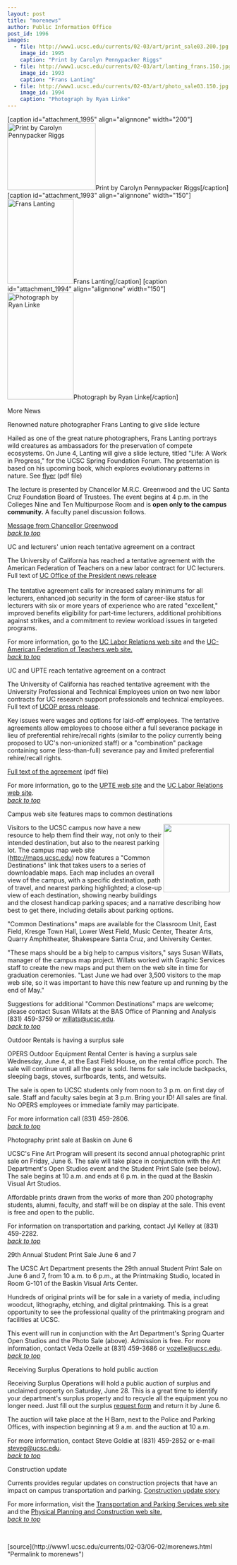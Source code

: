```yaml
---
layout: post
title: "morenews"
author: Public Information Office
post_id: 1996
images:
  - file: http://www1.ucsc.edu/currents/02-03/art/print_sale03.200.jpg
    image_id: 1995
    caption: "Print by Carolyn Pennypacker Riggs"
  - file: http://www1.ucsc.edu/currents/02-03/art/lanting_frans.150.jpg
    image_id: 1993
    caption: "Frans Lanting"
  - file: http://www1.ucsc.edu/currents/02-03/art/photo_sale03.150.jpg
    image_id: 1994
    caption: "Photograph by Ryan Linke"
---
```


[caption id="attachment_1995" align="alignnone" width="200"]<a href="http://localhost/mysite/wp-content/uploads/2003/06/print_sale03.200.jpg"><img class="size-full wp-image-1995" src="http://localhost/mysite/wp-content/uploads/2003/06/print_sale03.200.jpg" alt="Print by Carolyn Pennypacker Riggs" width="200" height="152" /></a>Print by Carolyn Pennypacker Riggs[/caption]
[caption id="attachment_1993" align="alignnone" width="150"]<a href="http://localhost/mysite/wp-content/uploads/2003/06/lanting_frans.150.jpg"><img class="size-full wp-image-1993" src="http://localhost/mysite/wp-content/uploads/2003/06/lanting_frans.150.jpg" alt="Frans Lanting" width="150" height="192" /></a>Frans Lanting[/caption]
[caption id="attachment_1994" align="alignnone" width="150"]<a href="http://localhost/mysite/wp-content/uploads/2003/06/photo_sale03.150.jpg"><img class="size-full wp-image-1994" src="http://localhost/mysite/wp-content/uploads/2003/06/photo_sale03.150.jpg" alt="Photograph by Ryan Linke" width="150" height="242" /></a>Photograph by Ryan Linke[/caption]
<p class="pagehead">
  More News
</p>
<p class="sectionhead">
  <a name="lanting" id="lanting"></a>Renowned nature photographer Frans Lanting to give slide lecture
</p>
<p>
  Hailed as one of the great nature photographers, Frans Lanting portrays wild creatures as ambassadors for the preservation of compete ecosystems. On June 4, Lanting will give a slide lecture, titled "Life: A Work in Progress," for the UCSC Spring Foundation Forum. The presentation is based on his upcoming book, which explores evolutionary patterns in nature. See <a href="lanting.pdf">flyer</a> (pdf file)
</p>
<p>
  The lecture is presented by Chancellor M.R.C. Greenwood and the UC Santa Cruz Foundation Board of Trustees. The event begins at 4 p.m. in the Colleges Nine and Ten Multipurpose Room and is <b>open only to the campus community.</b> A faculty panel discussion follows.
</p>
<p>
  <a href="http://www.ucsc.edu/news_events/messages/02-03/05-28.forum.html">Message from Chancellor Greenwood</a><i><br></i><a href="#lanting"><i>back to top</i></a>
</p>
<p>
  <span class="sectionhead"><a name="lecturers" id="lecturers"></a>UC and lecturers' union reach tentative agreement on a contract</span><br>
</p>
<p>
  The University of California has reached a tentative agreement with the American Federation of Teachers on a new labor contract for UC lecturers. Full text of <a href="http://www.ucnewswire.org/news_viewer.cfm?story_PK=2821&amp;CFID=262670&amp;CFTOKEN=4479462">UC Office of the President news release</a><br>
  <br>
  The tentative agreement calls for increased salary minimums for all lecturers, enhanced job security in the form of career-like status for lecturers with six or more years of experience who are rated "excellent," improved benefits eligibility for part-time lecturers, additional prohibitions against strikes, and a commitment to review workload issues in targeted programs.
</p>
<p>
  For more information, go to the <a href="http://atyourservice.ucop.edu/employees/policies/labor_relations/index.html">UC Labor Relations web site</a> and the <a href="http://www.cft.org/councils/uc/index.html">UC-American Federation of Teachers web site.</a><br>
  <a href="#lanting"><i>back to top</i></a>
</p>
<p class="sectionhead">
  <a name="upte" id="upte"></a>UC and UPTE reach tentative agreement on a contract
</p>
<p>
  The University of California has reached tentative agreement with the University Professional and Technical Employees union on two new labor contracts for UC research support professionals and technical employees. Full text of <a href="http://www.ucnewswire.org/news_viewer.cfm?story_PK=2822&amp;">UCOP press release</a>.
</p>
<p>
  Key issues were wages and options for laid-off employees. The tentative agreements allow employees to choose either a full severance package in lieu of preferential rehire/recall rights (similar to the policy currently being proposed to UC's non-unionized staff) or a "combination" package containing some (less-than-full) severance pay and limited preferential rehire/recall rights.
</p>
<p>
  <a href="http://atyourservice.ucop.edu/employees/policies/labor_relations/bargaining_updates/rx/rxtxupdate20.pdf">Full text of the agreement</a> (pdf file)
</p>
<p>
  For more information, go to the <a href="http://www.upte.org/">UPTE web site</a> and the <a href="http://atyourservice.ucop.edu/employees/policies/labor_relations/index.html">UC Labor Relations web site</a>.<br>
  <a href="#lanting"><i>back to top</i></a>
</p>
<p>
  <span class="sectionhead"><a name="maps" id="maps"></a>Campus web site features maps to common destinations</span><br>
</p>
<p>
  <img align="right" height="155" src="../art/common_destinations.150.gif" width="150" alt="">Visitors to the UCSC campus now have a new resource to help them find their way, not only to their intended destination, but also to the nearest parking lot. The campus map web site (<a href="http://maps.ucsc.edu">http://maps.ucsc.edu</a>) now features a "Common Destinations" link that takes users to a series of downloadable maps. Each map includes an overall view of the campus, with a specific destination, path of travel, and nearest parking highlighted; a close-up view of each destination, showing nearby buildings and the closest handicap parking spaces; and a narrative describing how best to get there, including details about parking options.<br>
</p>
<p>
  "Common Destinations" maps are available for the Classroom Unit, East Field, Kresge Town Hall, Lower West Field, Music Center, Theater Arts, Quarry Amphitheater, Shakespeare Santa Cruz, and University Center.<br>
</p>
<p>
  "These maps should be a big help to campus visitors," says Susan Willats, manager of the campus map project. Willats worked with Graphic Services staff to create the new maps and put them on the web site in time for graduation ceremonies. "Last June we had over 3,500 visitors to the map web site, so it was important to have this new feature up and running by the end of May."<br>
</p>
<p>
  Suggestions for additional "Common Destinations" maps are welcome; please contact Susan Willats at the BAS Office of Planning and Analysis (831) 459-3759 or <a href="mailto:willats@%20ucsc.edu">willats@ucsc.edu</a>.<br>
  <a href="#lanting"><i>back to top</i></a>
</p>
<p>
  <span class="sectionhead"><a name="sale" id="sale"></a>Outdoor Rentals is having a surplus sale</span><br>
</p>
<p>
  OPERS Outdoor Equipment Rental Center is having a surplus sale Wednesday, June 4, at the East Field House, on the rental office porch. The sale will continue until all the gear is sold. Items for sale include backpacks, sleeping bags, stoves, surfboards, tents, and wetsuits.<br>
</p>
<p>
  The sale is open to UCSC students only from noon to 3 p.m. on first day of sale. Staff and faculty sales begin at 3 p.m. Bring your ID! All sales are final. No OPERS employees or immediate family may participate.<br>
</p>
<p>
  For more information call (831) 459-2806.<br>
  <a href="#lanting"><i>back to top</i></a>
</p>
<p>
  <span class="sectionhead"><a name="photos" id="photos"></a>Photography print sale at Baskin on June 6</span><br>
</p>
<p>
  UCSC's Fine Art Program will present its second annual photographic print sale on Friday, June 6. The sale will take place in conjunction with the Art Department's Open Studios event and the Student Print Sale (see below). The sale begins at 10 a.m. and ends at 6 p.m. in the quad at the Baskin Visual Art Studios.
</p>
<p>
  Affordable prints drawn from the works of more than 200 photography students, alumni, faculty, and staff will be on display at the sale. This event is free and open to the public.
</p>
<p>
  For information on transportation and parking, contact Jyl Kelley at (831) 459-2282.<a href="#reminder"><i><br></i></a><a href="#lanting"><i>back to top</i></a>
</p>
<p>
  <span class="sectionhead"><a name="prints" id="prints"></a>29th Annual Student Print Sale June 6 and 7</span><br>
</p>
<p>
  The UCSC Art Department presents the 29th annual Student Print Sale on June 6 and 7, from 10 a.m. to 6 p.m., at the Printmaking Studio, located in Room G-101 of the Baskin Visual Arts Center.
</p>
<p>
  Hundreds of original prints will be for sale in a variety of media, including woodcut, lithography, etching, and digital printmaking. This is a great opportunity to see the professional quality of the printmaking program and facilities at UCSC.
</p>
<p>
  This event will run in conjunction with the Art Department's Spring Quarter Open Studios and the Photo Sale (above). Admission is free. For more information, contact Veda Ozelle at (831) 459-3686 or <a href="mailto:vozelle@ucsc.edu">vozelle@ucsc.edu</a>.<span class="sectionhead"><br></span><a href="#lanting"><i>back to top</i></a>
</p>
<p class="sectionhead">
  <a name="auction" id="auction"></a>Receiving Surplus Operations to hold public auction
</p>
<p>
  Receiving Surplus Operations will hold a public auction of surplus and unclaimed property on Saturday, June 28. This is a great time to identify your department's surplus property and to recycle all the equipment you no longer need. Just fill out the surplus <a href="http://www.ucsc.edu/matman/receiving/surplusform.doc">request form</a> and return it by June 6.
</p>
<p>
  The auction will take place at the H Barn, next to the Police and Parking Offices, with inspection beginning at 9 a.m. and the auction at 10 a.m.
</p>
<p>
  For more information, contact Steve Goldie at (831) 459-2852 or e-mail <a href="mailto:steveg@ucsc.edu">steveg@ucsc.edu</a>.<br>
  <a href="#lanting"><i>back to top</i></a>
</p>
<p class="sectionhead">
  <a name="construction" id="construction"></a>Construction update
</p>
<p>
  Currents provides regular updates on construction projects that have an impact on campus transportation and parking. <a href="http://www.ucsc.edu/about/construction_plans.html">Construction update story</a>
</p>
<p>
  For more information, visit the <a href="http://www2.ucsc.edu/taps/">Transportation and Parking Services web site</a> and the <a href="http://www2.ucsc.edu/ppc/">Physical Planning and Construction web site.<br></a><a href="#lanting"><i>back to top</i></a>
</p>
<p>
  <br>
</p>
<p>

</p>
[source](http://www1.ucsc.edu/currents/02-03/06-02/morenews.html "Permalink to morenews")
